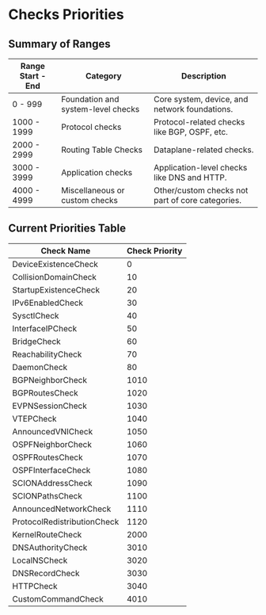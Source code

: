 # Checks Priorities

## Summary of Ranges

| **Range Start - End** | **Category**                       | **Description**                                  |
|-----------------------|------------------------------------|--------------------------------------------------|
| 0 - 999               | Foundation and system-level checks | Core system, device, and network foundations.    |
| 1000 - 1999           | Protocol checks                    | Protocol-related checks like BGP, OSPF, etc.     |
| 2000 - 2999           | Routing Table Checks               | Dataplane-related checks.                        |
| 3000 - 3999           | Application checks                 | Application-level checks like DNS and HTTP.      |
| 4000 - 4999           | Miscellaneous or custom checks     | Other/custom checks not part of core categories. |

## Current Priorities Table

| Check Name                  | Check Priority |
|-----------------------------|----------------|
| DeviceExistenceCheck        | 0              |  # Foundation and system-level checks
| CollisionDomainCheck        | 10             |  
| StartupExistenceCheck       | 20             |  
| IPv6EnabledCheck            | 30             |  
| SysctlCheck                 | 40             |  
| InterfaceIPCheck            | 50             |  
| BridgeCheck                 | 60             |  
| ReachabilityCheck           | 70             |  
| DaemonCheck                 | 80             |  
| BGPNeighborCheck            | 1010           |  # Protocol Checks
| BGPRoutesCheck              | 1020           |  
| EVPNSessionCheck            | 1030           |  
| VTEPCheck                   | 1040           |  
| AnnouncedVNICheck           | 1050           |  
| OSPFNeighborCheck           | 1060           |  
| OSPFRoutesCheck             | 1070           |  
| OSPFInterfaceCheck          | 1080           |  
| SCIONAddressCheck           | 1090           |  
| SCIONPathsCheck             | 1100           |  
| AnnouncedNetworkCheck       | 1110           |  
| ProtocolRedistributionCheck | 1120           |  
| KernelRouteCheck            | 2000           |  # Routing Table Checks
| DNSAuthorityCheck           | 3010           |  # Application Checks
| LocalNSCheck                | 3020           |  
| DNSRecordCheck              | 3030           |  
| HTTPCheck                   | 3040           |  
| CustomCommandCheck          | 4010           |  # Miscellaneous/Custom Checks